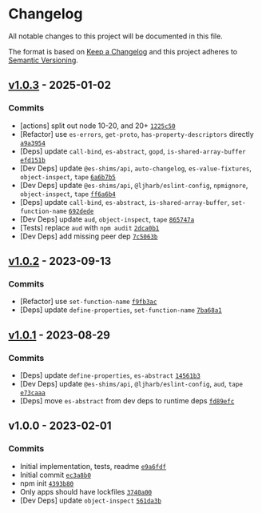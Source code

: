 # Changelog

All notable changes to this project will be documented in this file.

The format is based on [Keep a Changelog](https://keepachangelog.com/en/1.0.0/)
and this project adheres to [Semantic Versioning](https://semver.org/spec/v2.0.0.html).

## [v1.0.3](https://github.com/es-shims/ArrayBuffer.prototype.detached/compare/v1.0.2...v1.0.3) - 2025-01-02

### Commits

- [actions] split out node 10-20, and 20+ [`1225c50`](https://github.com/es-shims/ArrayBuffer.prototype.detached/commit/1225c50d80363cb667582019f76a07cca2f36859)
- [Refactor] use `es-errors`, `get-proto`, `has-property-descriptors` directly [`a9a3954`](https://github.com/es-shims/ArrayBuffer.prototype.detached/commit/a9a395475de9e63ff23c389f2fd1555db01e47e0)
- [Deps] update `call-bind`, `es-abstract`, `gopd`, `is-shared-array-buffer` [`efd151b`](https://github.com/es-shims/ArrayBuffer.prototype.detached/commit/efd151bb5db927cbdd2bf19bed72cc66c937db57)
- [Dev Deps] update `@es-shims/api`, `auto-changelog`, `es-value-fixtures`, `object-inspect`, `tape` [`6a6b7b5`](https://github.com/es-shims/ArrayBuffer.prototype.detached/commit/6a6b7b51c5c13f414f8cad099b27d50f2ff4e638)
- [Dev Deps] update `@es-shims/api`, `@ljharb/eslint-config`, `npmignore`, `object-inspect`, `tape` [`ff6a6b4`](https://github.com/es-shims/ArrayBuffer.prototype.detached/commit/ff6a6b4f09726dddcbcce97986ecf38319844553)
- [Deps] update `call-bind`, `es-abstract`, `is-shared-array-buffer`, `set-function-name` [`692dede`](https://github.com/es-shims/ArrayBuffer.prototype.detached/commit/692dede218bea5d2587e486904172e446df5edd7)
- [Dev Deps] update `aud`, `object-inspect`, `tape` [`865747a`](https://github.com/es-shims/ArrayBuffer.prototype.detached/commit/865747aa29a450a77795ccde3d82af67f0da9f34)
- [Tests] replace `aud` with `npm audit` [`2dca0b1`](https://github.com/es-shims/ArrayBuffer.prototype.detached/commit/2dca0b1d08ba33fbfedd5486ad809ced785f773c)
- [Dev Deps] add missing peer dep [`7c5063b`](https://github.com/es-shims/ArrayBuffer.prototype.detached/commit/7c5063b4049989c57586d7f40570fdaaaced771c)

## [v1.0.2](https://github.com/es-shims/ArrayBuffer.prototype.detached/compare/v1.0.1...v1.0.2) - 2023-09-13

### Commits

- [Refactor] use `set-function-name` [`f9fb3ac`](https://github.com/es-shims/ArrayBuffer.prototype.detached/commit/f9fb3ac418d8274cd62ce89d2a0297c4f33fe49f)
- [Deps] update `define-properties`, `set-function-name` [`7ba68a1`](https://github.com/es-shims/ArrayBuffer.prototype.detached/commit/7ba68a10e7af44177c5b2c51bd91867fc4a5eeda)

## [v1.0.1](https://github.com/es-shims/ArrayBuffer.prototype.detached/compare/v1.0.0...v1.0.1) - 2023-08-29

### Commits

- [Deps] update `define-properties`, `es-abstract` [`14561b3`](https://github.com/es-shims/ArrayBuffer.prototype.detached/commit/14561b3d79c52fd99b144b19d0fb8d15b533905c)
- [Dev Deps] update `@es-shims/api`, `@ljharb/eslint-config`, `aud`, `tape` [`e73caaa`](https://github.com/es-shims/ArrayBuffer.prototype.detached/commit/e73caaab5e7723416a6f2a99465528c0a5a76d5e)
- [Deps] move `es-abstract` from dev deps to runtime deps [`fd89efc`](https://github.com/es-shims/ArrayBuffer.prototype.detached/commit/fd89efc2059e1520d08aa02f829c5362a4a7aeea)

## v1.0.0 - 2023-02-01

### Commits

- Initial implementation, tests, readme [`e9a6fdf`](https://github.com/es-shims/ArrayBuffer.prototype.detached/commit/e9a6fdf7d2e63d24f7bce1a213bead78e21c120d)
- Initial commit [`ec3a8b0`](https://github.com/es-shims/ArrayBuffer.prototype.detached/commit/ec3a8b022b2ada57276e7640db1921e55d18d90f)
- npm init [`4393b80`](https://github.com/es-shims/ArrayBuffer.prototype.detached/commit/4393b801bc1ea92628d5b86142730d69f925bd60)
- Only apps should have lockfiles [`3740a00`](https://github.com/es-shims/ArrayBuffer.prototype.detached/commit/3740a0097ed78ed500a6a1c3b39c571367e16b92)
- [Dev Deps] update `object-inspect` [`561da3b`](https://github.com/es-shims/ArrayBuffer.prototype.detached/commit/561da3bb7b2294a42223b8d06169c77d913cc56b)
